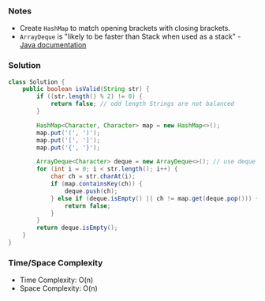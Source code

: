 ### Notes

- Create `HashMap` to match opening brackets with closing brackets.
- `ArrayDeque` is "likely to be faster than Stack when used as a stack" - [Java documentation](https://docs.oracle.com/javase/8/docs/api/java/util/ArrayDeque.html)

### Solution

```java
class Solution {
    public boolean isValid(String str) {
        if ((str.length() % 2) != 0) {
            return false; // odd length Strings are not balanced
        }

        HashMap<Character, Character> map = new HashMap<>();
        map.put('(', ')');
        map.put('[', ']');
        map.put('{', '}');

        ArrayDeque<Character> deque = new ArrayDeque<>(); // use deque as a stack
        for (int i = 0; i < str.length(); i++) {
            char ch = str.charAt(i);
            if (map.containsKey(ch)) {
                deque.push(ch);
            } else if (deque.isEmpty() || ch != map.get(deque.pop())) {
                return false;
            }
        }
        return deque.isEmpty();
    }
}
```

### Time/Space Complexity

- Time Complexity: O(n)
- Space Complexity: O(n)

